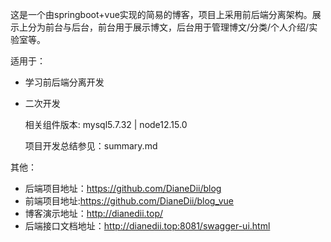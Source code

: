​	这是一个由springboot+vue实现的简易的博客，项目上采用前后端分离架构。展示上分为前台与后台，前台用于展示博文，后台用于管理博文/分类/个人介绍/实验室等。

适用于：

* 学习前后端分离开发

* 二次开发
    
    相关组件版本: mysql5.7.32   |   node12.15.0  
    
    项目开发总结参见：summary.md
    
其他：
    
 * 后端项目地址：https://github.com/DianeDii/blog
 * 前端项目地址:https://github.com/DianeDii/blog_vue
 * 博客演示地址：http://dianedii.top/
 * 后端接口文档地址：http://dianedii.top:8081/swagger-ui.html